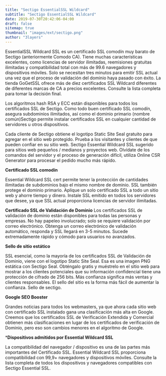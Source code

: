 ```yaml
---
title: "Sectigo EssentialSSL Wildcard"
subtitle: "Sectigo EssentialSSL Wildcard"
date: 2019-07-30T20:42:06-04:00
draft: false
sitemap: true
thumbnail: "images/ext/sectigo.png"
author: "3layers"
---
```


EssentialSSL Wildcard SSL es un certificado SSL comodín muy barato de Sectigo (anteriormente Comodo CA). Tiene muchas características excelentes, como licencias de servidor ilimitadas, reemisiones gratuitas ilimitadas y compatibilidad total con más de 99.6 navegadores y dispositivos móviles. Solo se necesitan tres minutos para emitir SSL actual una vez que el proceso de validación del dominio haya pasado con éxito. La tienda GoGetSSL ofrece más de diez certificados SSL Wildcard diferentes de diferentes marcas de CA a precios excelentes. Consulte la lista completa para tomar la decisión final.

Los algoritmos hash RSA y ECC están disponibles para todos los certificados SSL de Sectigo. Como todo buen certificado SSL comodín, asegura subdominios ilimitados, así como el dominio primario (nombre común)Sectigo permite instalar certificados SSL en cualquier cantidad de servidores u otros dispositivos.

Cada cliente de Sectigo obtiene el logotipo Static Site Seal gratuito para agregar en el sitio web protegido. Prueba a los visitantes y clientes de que pueden confiar en su sitio web. Sectigo Essential Wildcard SSL sugerido para sitios web pequeños / medianos y proyectos web. Olvídate de los comandos del servidor y el proceso de generación difícil, utiliza Online CSR Generator para procesar el pedido mucho más rápido.

**Certificado SSL comodín**

Essential Wildcard SSL cert permite tener la protección de cantidades ilimitadas de subdominios bajo el mismo nombre de dominio. SSL también protege el dominio primario. Aplique un solo certificado SSL a todo un sitio web y ahorre tiempo y dinero. Instale SSL emitido en todos los servidores que desee, ya que SSL actual proporciona licencias de servidor ilimitadas.

**Certificado SSL de Validación de Dominio**
Los certificados SSL de validación de dominio están disponibles para todas las personas y empresas. No hay papeleo involucrado; solo se requiere validación por correo electrónico. Obtenga un correo electrónico de validación automático, responda y SSL llegará en 3-5 minutos. Sucede extremadamente rápido y cómodo para usuarios no avanzados.

**Sello de sitio estático**

SSL esencial, como la mayoría de los certificados SSL de Validación de Dominio, viene con el logotipo Static Site Seal. Esa es una imagen PNG estática con Sectigo Seal. Obténgalo gratis y muéstrelo en el sitio web para mostrar a los clientes potenciales que su información confidencial tiene una protección de cifrado de 256 bits. Más confianza significa más ventas y clientes responsables. El sello del sitio es la forma más fácil de aumentar la confianza. Sello de sectigo.

**Google SEO Booster**

Grandes noticias para todos los webmasters, ya que ahora cada sitio web con certificado SSL instalado gana una clasificación más alta en Google. Creemos que los certificados SSL de Verificación Extendida y Comercial obtienen más clasificaciones en lugar de los certificados de verificación de Dominio, pero eso son cambios menores en el algoritmo de Google.

***Dispositivos admitidos por Essential Wildcard SSL**

La compatibilidad del navegador / dispositivo es una de las partes más importantes del Certificado SSL. Essential Wildcard SSL proporciona compatibilidad con 99,9+ navegadores y dispositivos móviles. Consulte la lista completa de todos los dispositivos y navegadores compatibles con Sectigo Essential SSL.